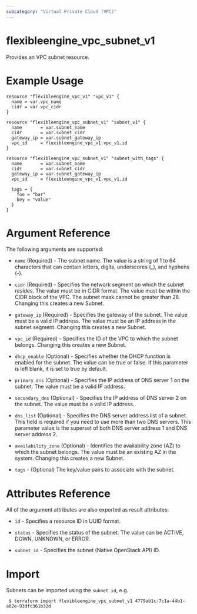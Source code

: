 ```yaml
---
subcategory: "Virtual Private Cloud (VPC)"
---
```


# flexibleengine_vpc_subnet_v1

Provides an VPC subnet resource.

# Example Usage

```hcl
resource "flexibleengine_vpc_v1" "vpc_v1" {
  name = var.vpc_name
  cidr = var.vpc_cidr
}

resource "flexibleengine_vpc_subnet_v1" "subnet_v1" {
  name       = var.subnet_name
  cidr       = var.subnet_cidr
  gateway_ip = var.subnet_gateway_ip
  vpc_id     = flexibleengine_vpc_v1.vpc_v1.id
}

resource "flexibleengine_vpc_subnet_v1" "subnet_with_tags" {
  name       = var.subnet_name
  cidr       = var.subnet_cidr
  gateway_ip = var.subnet_gateway_ip
  vpc_id     = flexibleengine_vpc_v1.vpc_v1.id

  tags = {
    foo = "bar"
    key = "value"
  }
}
```

# Argument Reference

The following arguments are supported:

* `name` (Required) - The subnet name. The value is a string of 1 to 64 characters that can contain letters, digits, underscores (_), and hyphens (-).

* `cidr` (Required) - Specifies the network segment on which the subnet resides. The value must be in CIDR format. The value must be within the CIDR block of the VPC. The subnet mask cannot be greater than 28. Changing this creates a new Subnet.

* `gateway_ip` (Required) - Specifies the gateway of the subnet. The value must be a valid IP address. The value must be an IP address in the subnet segment. Changing this creates a new Subnet.

* `vpc_id` (Required) - Specifies the ID of the VPC to which the subnet belongs. Changing this creates a new Subnet.

* `dhcp_enable` (Optional) - Specifies whether the DHCP function is enabled for the subnet. The value can be true or false. If this parameter is left blank, it is set to true by default.

* `primary_dns` (Optional) - Specifies the IP address of DNS server 1 on the subnet. The value must be a valid IP address.

* `secondary_dns` (Optional) - Specifies the IP address of DNS server 2 on the subnet. The value must be a valid IP address.

* `dns_list` (Optional) - Specifies the DNS server address list of a subnet. This field is required if you need to use more than two DNS servers. This parameter value is the superset of both DNS server address 1 and DNS server address 2.

* `availability_zone` (Optional) - Identifies the availability zone (AZ) to which the subnet belongs. The value must be an existing AZ in the system. Changing this creates a new Subnet.

* `tags` - (Optional) The key/value pairs to associate with the subnet.

# Attributes Reference

All of the argument attributes are also exported as
result attributes:

* `id` - Specifies a resource ID in UUID format.
 
* `status` - Specifies the status of the subnet. The value can be ACTIVE, DOWN, UNKNOWN, or ERROR.

* `subnet_id` - Specifies the subnet (Native OpenStack API) ID.

# Import

Subnets can be imported using the `subnet id`, e.g.

```
 $ terraform import flexibleengine_vpc_subnet_v1 4779ab1c-7c1a-44b1-a02e-93dfc361b32d
```
